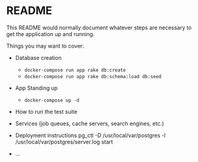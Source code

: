 # README

This README would normally document whatever steps are necessary to get the
application up and running.

Things you may want to cover:

* Database creation
  - `docker-compose run app rake db:create`
  - `docker-compose run app rake db:schema:load db:seed`
* App Standing up
  - `docker-compose up -d`

* How to run the test suite

* Services (job queues, cache servers, search engines, etc.)

* Deployment instructions
pg_ctl -D /usr/local/var/postgres -l /usr/local/var/postgres/server.log start
* ...
